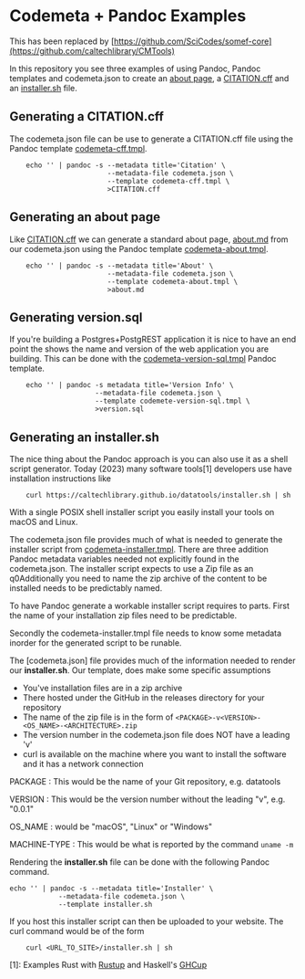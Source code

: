 
# Codemeta + Pandoc Examples

This has been replaced by [https://github.com/SciCodes/somef-core](https://github.com/caltechlibrary/CMTools)

In this repository you see three examples of using Pandoc, Pandoc templates and codemeta.json to create an [about page](about.md), a [CITATION.cff](CITATION.cff) and an [installer.sh](https://caltechlibrary.github.io/irdmtools/installer.sh) file.

## Generating a CITATION.cff

The codemeta.json file can be use to generate a CITATION.cff file using the Pandoc template [codemeta-cff.tmpl](codemeta-cff.tmpl).

~~~shell
    echo '' | pandoc -s --metadata title='Citation' \
                        --metadata-file codemeta.json \
                        --template codemeta-cff.tmpl \
                        >CITATION.cff
~~~

## Generating an about page

Like [CITATION.cff](CITATION.cff) we can generate a standard about page,
[about.md](about.md) from our codemeta.json using the Pandoc template [codemeta-about.tmpl](codemeta-about.tmpl).

~~~shell
    echo '' | pandoc -s --metadata title='About' \
                        --metadata-file codemeta.json \
                        --template codemeta-about.tmpl \
                        >about.md
~~~

## Generating version.sql

If you're building a Postgres+PostgREST application it is nice to have
an end point the shows the name and version of the web application you
are building. This can be done with the [codemeta-version-sql.tmpl](codemeta-version-sql.tmpl) Pandoc template.

~~~shell
    echo '' | pandoc -s metadata title='Version Info' \
                     --metadata-file codemeta.json \
                     --template codemete-version-sql.tmpl \
                     >version.sql
~~~


## Generating an installer.sh

The nice thing about the Pandoc approach is you can also use it as
a shell script generator. Today (2023) many software tools[1] developers
use have installation instructions like

~~~shell
    curl https://caltechlibrary.github.io/datatools/installer.sh | sh
~~~

With a single POSIX shell installer script you easily install your
tools on macOS and Linux.

The codemeta.json file provides much of what is needed to generate the
installer script from [codemeta-installer.tmpl](codemeta-installer.tmpl).
There are three addition Pandoc metadata variables needed not explicitly found in the codemeta.json. The installer script expects to use a Zip file as an q<F5>0Additionally you need to name the zip archive of the content to be installed needs to be predictably named.

To have Pandoc generate a workable installer script requires to parts.
First the name of your installation zip files need to be predictable. 

Secondly the codemeta-installer.tmpl file needs to know some metadata inorder for the generated script to be runable.

The [codemeta.json] file provides much of the information
needed to render our **installer.sh**. Our template, 
does make some specific assumptions

- You've installation files are in a zip archive
- There hosted under the GitHub in the releases directory for your repository
- The name of the zip file is in the form of `<PACKAGE>-v<VERSION>-<OS_NAME>-<ARCHITECTURE>.zip`
- The version number in the codemeta.json file does NOT have a leading 'v'
- curl is available on the machine where you want to install the software and it has a network connection

PACKAGE
: This would be the name of your Git repository, e.g. datatools

VERSION
: This would be the version number without the leading "v", e.g. "0.0.1"

OS_NAME
: would be "macOS", "Linux" or "Windows"

MACHINE-TYPE
: This would be what is reported by the command `uname -m`

Rendering the **installer.sh** file can be done with the following Pandoc command.

~~~
echo '' | pandoc -s --metadata title='Installer' \
            --metadata-file codemeta.json \
            --template installer.sh
~~~

If you host this installer script can then be uploaded to your website. The
curl command would be of the form

~~~
    curl <URL_TO_SITE>/installer.sh | sh
~~~


[1]: Examples Rust with [Rustup](https://rustup.rs/) and Haskell's [GHCup](https://www.haskell.org/ghcup/)

